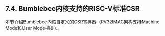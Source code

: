 ## **7.4. Bumblebee内核支持的RISC-V标准CSR**

本节介绍Bumblebee内核自定义的CSR寄存器（RV32IMAC架构支持Machine Mode和User Mode相关）。

